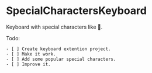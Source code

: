 SpecialCharactersKeyboard
=========================

Keyboard with special characters like .

Todo:

    - [ ] Create keyboard extention project.
    - [ ] Make it work.
    - [ ] Add some popular special characters.
    - [ ] Improve it.
